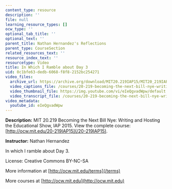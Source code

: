 ```yaml
---
content_type: resource
description: ''
file: null
learning_resource_types: []
ocw_type: ''
optional_tab_title: ''
optional_text: ''
parent_title: Nathan Hernandez's Reflections
parent_type: CourseSection
related_resources_text: ''
resource_index_text: ''
resourcetype: Video
title: In Which I Ramble about Day 3
uid: 0c1bfe63-dedb-6068-f8f8-2152bc254271
video_files:
  archive_url: https://archive.org/download/MIT20.219IAP15/MIT20_219IAP15_NH_D03_Reflections_360p.mp4
  video_captions_file: /courses/20-219-becoming-the-next-bill-nye-writing-and-hosting-the-educational-show-january-iap-2015/1ff1065066bc548e9b947a5958745964_eIeQgvadWpw.vtt
  video_thumbnail_file: https://img.youtube.com/vi/eIeQgvadWpw/default.jpg
  video_transcript_file: /courses/20-219-becoming-the-next-bill-nye-writing-and-hosting-the-educational-show-january-iap-2015/51b493bba7c3d01814828ee81f87b532_eIeQgvadWpw.pdf
video_metadata:
  youtube_id: eIeQgvadWpw
---
```


**Description:** MIT 20.219 Becoming the Next Bill Nye: Writing and Hosting the Educational Show, IAP 2015. View the complete course: [http://ocw.mit.edu/20-219IAP15](/20-219IAP15).

**Instructor:** Nathan Hernandez

In which I ramble about Day 3.

License: Creative Commons BY-NC-SA

More information at [http://ocw.mit.edu/terms](/terms)

More courses at [http://ocw.mit.edu](http://ocw.mit.edu)